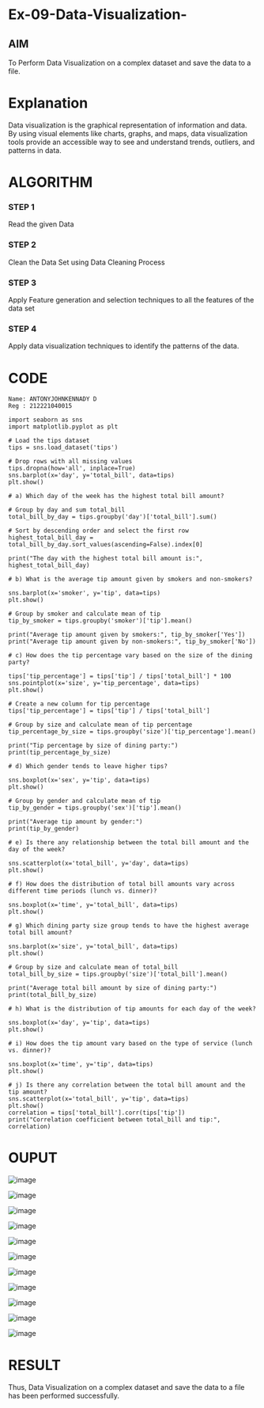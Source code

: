 # Ex-09-Data-Visualization-

## AIM
To Perform Data Visualization on a complex dataset and save the data to a file. 

# Explanation
Data visualization is the graphical representation of information and data. By using visual elements like charts, graphs, and maps, data visualization tools provide an accessible way to see and understand trends, outliers, and patterns in data.

# ALGORITHM
### STEP 1
Read the given Data
### STEP 2
Clean the Data Set using Data Cleaning Process
### STEP 3
Apply Feature generation and selection techniques to all the features of the data set
### STEP 4
Apply data visualization techniques to identify the patterns of the data.


# CODE
```
Name: ANTONYJOHNKENNADY D
Reg : 212221040015

import seaborn as sns
import matplotlib.pyplot as plt

# Load the tips dataset
tips = sns.load_dataset('tips')

# Drop rows with all missing values
tips.dropna(how='all', inplace=True)
sns.barplot(x='day', y='total_bill', data=tips)
plt.show()

# a) Which day of the week has the highest total bill amount?

# Group by day and sum total_bill
total_bill_by_day = tips.groupby('day')['total_bill'].sum()

# Sort by descending order and select the first row
highest_total_bill_day = total_bill_by_day.sort_values(ascending=False).index[0]

print("The day with the highest total bill amount is:", highest_total_bill_day)

# b) What is the average tip amount given by smokers and non-smokers?

sns.barplot(x='smoker', y='tip', data=tips)
plt.show()

# Group by smoker and calculate mean of tip
tip_by_smoker = tips.groupby('smoker')['tip'].mean()

print("Average tip amount given by smokers:", tip_by_smoker['Yes'])
print("Average tip amount given by non-smokers:", tip_by_smoker['No'])

# c) How does the tip percentage vary based on the size of the dining party?

tips['tip_percentage'] = tips['tip'] / tips['total_bill'] * 100
sns.pointplot(x='size', y='tip_percentage', data=tips)
plt.show()

# Create a new column for tip percentage
tips['tip_percentage'] = tips['tip'] / tips['total_bill']

# Group by size and calculate mean of tip percentage
tip_percentage_by_size = tips.groupby('size')['tip_percentage'].mean()

print("Tip percentage by size of dining party:")
print(tip_percentage_by_size)

# d) Which gender tends to leave higher tips?

sns.boxplot(x='sex', y='tip', data=tips)
plt.show()

# Group by gender and calculate mean of tip
tip_by_gender = tips.groupby('sex')['tip'].mean()

print("Average tip amount by gender:")
print(tip_by_gender)

# e) Is there any relationship between the total bill amount and the day of the week?

sns.scatterplot(x='total_bill', y='day', data=tips)
plt.show()

# f) How does the distribution of total bill amounts vary across different time periods (lunch vs. dinner)?

sns.boxplot(x='time', y='total_bill', data=tips)
plt.show()

# g) Which dining party size group tends to have the highest average total bill amount?

sns.barplot(x='size', y='total_bill', data=tips)
plt.show()

# Group by size and calculate mean of total_bill
total_bill_by_size = tips.groupby('size')['total_bill'].mean()

print("Average total bill amount by size of dining party:")
print(total_bill_by_size)

# h) What is the distribution of tip amounts for each day of the week?

sns.boxplot(x='day', y='tip', data=tips)
plt.show()

# i) How does the tip amount vary based on the type of service (lunch vs. dinner)?

sns.boxplot(x='time', y='tip', data=tips)
plt.show()

# j) Is there any correlation between the total bill amount and the tip amount?
sns.scatterplot(x='total_bill', y='tip', data=tips)
plt.show()
correlation = tips['total_bill'].corr(tips['tip'])
print("Correlation coefficient between total_bill and tip:", correlation)
```

# OUPUT
![image](https://github.com/AaronDominic/ODD2023-Datascience-Ex-09/assets/143015231/808d8a79-94ae-43e1-8033-e259d9200419)

![image](https://github.com/AaronDominic/ODD2023-Datascience-Ex-09/assets/143015231/cd1818a9-e95b-49f1-bf37-c47656effa1a)

![image](https://github.com/AaronDominic/ODD2023-Datascience-Ex-09/assets/143015231/a1d16d34-e52c-409c-866b-17b9810be9de)

![image](https://github.com/AaronDominic/ODD2023-Datascience-Ex-09/assets/143015231/cdf50f2b-5dbc-475d-bab4-cf87023e408e)

![image](https://github.com/AaronDominic/ODD2023-Datascience-Ex-09/assets/143015231/45fcd3b6-3573-48b6-915d-8c3caa269943)

![image](https://github.com/AaronDominic/ODD2023-Datascience-Ex-09/assets/143015231/3897fa5e-5de4-47f5-b3f7-53d322d6c245)

![image](https://github.com/AaronDominic/ODD2023-Datascience-Ex-09/assets/143015231/4b3ffe16-6895-4e5e-9ec3-3019e3e638ca)

![image](https://github.com/AaronDominic/ODD2023-Datascience-Ex-09/assets/143015231/e99a599a-788b-4090-b40c-668fccfdf321)

![image](https://github.com/AaronDominic/ODD2023-Datascience-Ex-09/assets/143015231/1f912fc1-010d-4adf-bff5-deef6cf5957b)

![image](https://github.com/AaronDominic/ODD2023-Datascience-Ex-09/assets/143015231/a0913b22-f852-4431-8979-b6401f4f1c20)

![image](https://github.com/AaronDominic/ODD2023-Datascience-Ex-09/assets/143015231/86bec457-a294-4e98-8fd9-b5834338a149)


# RESULT
Thus, Data Visualization on a complex dataset and save the data to a file has been performed successfully.
